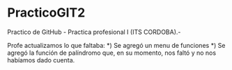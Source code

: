 # PracticoGIT2
Practico de GitHub - Practica profesional I (ITS CORDOBA).-

Profe actualizamos lo que faltaba:
*) Se agregó un menu de funciones
*) Se agregó la función de palíndromo que, en su momento, nos faltó y no nos habíamos dado cuenta.
